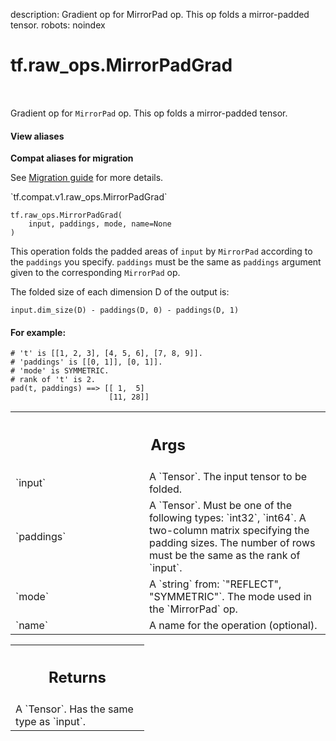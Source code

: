 description: Gradient op for MirrorPad op. This op folds a mirror-padded tensor.
robots: noindex

# tf.raw_ops.MirrorPadGrad

<!-- Insert buttons and diff -->

<table class="tfo-notebook-buttons tfo-api nocontent" align="left">

</table>



Gradient op for `MirrorPad` op. This op folds a mirror-padded tensor.

<section class="expandable">
  <h4 class="showalways">View aliases</h4>
  <p>
<b>Compat aliases for migration</b>
<p>See
<a href="https://www.tensorflow.org/guide/migrate">Migration guide</a> for
more details.</p>
<p>`tf.compat.v1.raw_ops.MirrorPadGrad`</p>
</p>
</section>

<pre class="devsite-click-to-copy prettyprint lang-py tfo-signature-link">
<code>tf.raw_ops.MirrorPadGrad(
    input, paddings, mode, name=None
)
</code></pre>



<!-- Placeholder for "Used in" -->

This operation folds the padded areas of `input` by `MirrorPad` according to the
`paddings` you specify. `paddings` must be the same as `paddings` argument
given to the corresponding `MirrorPad` op.

The folded size of each dimension D of the output is:

`input.dim_size(D) - paddings(D, 0) - paddings(D, 1)`

#### For example:



```
# 't' is [[1, 2, 3], [4, 5, 6], [7, 8, 9]].
# 'paddings' is [[0, 1]], [0, 1]].
# 'mode' is SYMMETRIC.
# rank of 't' is 2.
pad(t, paddings) ==> [[ 1,  5]
                      [11, 28]]
```

<!-- Tabular view -->
 <table class="responsive fixed orange">
<colgroup><col width="214px"><col></colgroup>
<tr><th colspan="2"><h2 class="add-link">Args</h2></th></tr>

<tr>
<td>
`input`
</td>
<td>
A `Tensor`. The input tensor to be folded.
</td>
</tr><tr>
<td>
`paddings`
</td>
<td>
A `Tensor`. Must be one of the following types: `int32`, `int64`.
A two-column matrix specifying the padding sizes. The number of
rows must be the same as the rank of `input`.
</td>
</tr><tr>
<td>
`mode`
</td>
<td>
A `string` from: `"REFLECT", "SYMMETRIC"`.
The mode used in the `MirrorPad` op.
</td>
</tr><tr>
<td>
`name`
</td>
<td>
A name for the operation (optional).
</td>
</tr>
</table>



<!-- Tabular view -->
 <table class="responsive fixed orange">
<colgroup><col width="214px"><col></colgroup>
<tr><th colspan="2"><h2 class="add-link">Returns</h2></th></tr>
<tr class="alt">
<td colspan="2">
A `Tensor`. Has the same type as `input`.
</td>
</tr>

</table>

